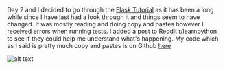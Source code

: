 Day 2 and I decided to go through the [Flask Tutorial](https://flask.palletsprojects.com/en/2.2.x/tutorial/) as it has been a long while since I have last had a look through it and things seem to have changed. It was mostly reading and doing copy and pastes however I received errors when running tests. I added a post to Reddit r/learnpython to see if they could help me understand what's happening.
My code which as I said is pretty much copy and pastes is on Github [here](https://github.com/ceaveson/flask-tutorial)

![alt text](http://www.eaveson.co.uk/static/img/ask_reddit_for_help_1.png)